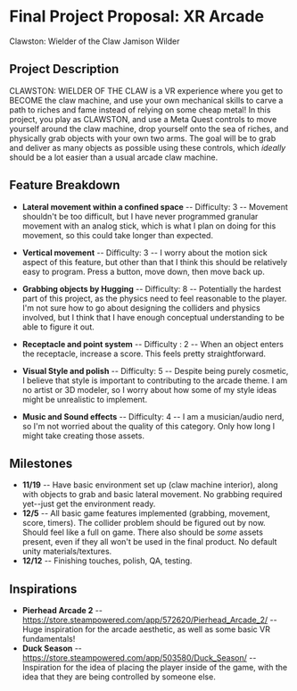 # Final Project Proposal: XR Arcade
Clawston: Wielder of the Claw
Jamison Wilder

## Project Description
CLAWSTON: WIELDER OF THE CLAW is a VR experience where you get to BECOME the claw machine, and use your own mechanical skills to carve a path to riches and fame instead of relying on some cheap metal!
In this project, you play as CLAWSTON, and use a Meta Quest controls to move yourself around the claw machine, drop yourself onto the sea of riches, and physically grab objects with your own two arms.
The goal will be to grab and deliver as many objects as possible using these controls, which *ideally* should be a lot easier than a usual arcade claw machine.

## Feature Breakdown
- **Lateral movement within a confined space** -- Difficulty: 3 -- Movement shouldn't be too difficult, but I have never programmed granular movement with an analog stick, which is what I plan on doing for this movement, so this could take longer than expected.

- **Vertical movement** -- Difficulty: 3 -- I worry about the motion sick aspect of this feature, but other than that I think this should be relatively easy to program. Press a button, move down, then move back up.

- **Grabbing objects by Hugging** -- Difficulty: 8 -- Potentially the hardest part of this project, as the physics need to feel reasonable to the player. I'm not sure how to go about designing the colliders and physics involved, but I think that I have enough conceptual understanding to be able to figure it out.

- **Receptacle and point system** -- Difficulty : 2 -- When an object enters the receptacle, increase a score. This feels pretty straightforward.

- **Visual Style and polish** -- Difficulty: 5 -- Despite being purely cosmetic, I believe that style is important to contributing to the arcade theme. I am no artist or 3D modeler, so I worry about how some of my style ideas might be unrealistic to implement.

- **Music and Sound effects** -- Difficulty: 4 -- I am a musician/audio nerd, so I'm not worried about the quality of this category. Only how long I might take creating those assets.

## Milestones
- **__11/19__** -- Have basic environment set up (claw machine interior), along with objects to grab and basic lateral movement. No grabbing required yet--just get the environment ready.
- **__12/5__** -- All basic game features implemented (grabbing, movement, score, timers). The collider problem should be figured out by now. Should feel like a full on game. There also should be *some* assets present, even if they all won't be used in the final product. No default unity materials/textures.
- **12/12** -- Finishing touches, polish, QA, testing.

## Inspirations
- **Pierhead Arcade 2** -- https://store.steampowered.com/app/572620/Pierhead_Arcade_2/ -- Huge inspiration for the arcade aesthetic, as well as some basic VR fundamentals!
- **Duck Season** -- https://store.steampowered.com/app/503580/Duck_Season/ -- Inspiration for the idea of placing the player inside of the game, with the idea that they are being controlled by someone else.

